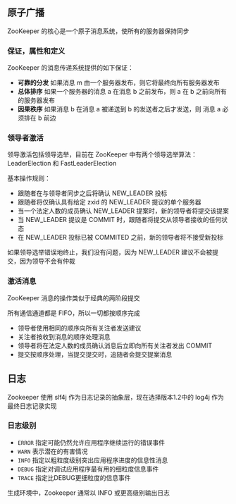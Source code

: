 ## 原子广播
ZooKeeper 的核心是一个原子消息系统，使所有的服务器保持同步

### 保证，属性和定义
ZooKeeper 的消息传递系统提供的如下保证：
- __可靠的分发__ 如果消息 m 由一个服务器发布，则它将最终向所有服务器发布
- __总体排序__ 如果一个服务器的消息 a 在消息 b 之前发布，则 a 在 b 之前向所有的服务器发布
- __因果秩序__ 如果消息 b 在消息 a 被递送到 b 的发送者之后才发送，则 消息 a 必须排在 b 前边

### 领导者激活
领导激活包括领导选举，目前在 ZooKeeper 中有两个领导选举算法：LeaderElection 和 FastLeaderElection  

基本操作规则：
- 跟随者在与领导者同步之后将确认 NEW_LEADER 投标
- 跟随者将仅确认具有给定 zxid 的 NEW_LEADER 提议的单个服务器
- 当一个法定人数的成员确认 NEW_LEADER 提案时，新的领导者将提交该提案
- 当 NEW_LEADER 提议是 COMMIT 时，跟随者将提交从领导者接收的任何状态
- 在 NEW_LEADER 投标已被 COMMITED 之前，新的领导者将不接受新投标

如果领导选举错误地终止，我们没有问题，因为 NEW_LEADER 建议不会被提交，因为领导不会有仲裁

### 激活消息
ZooKeeper 消息的操作类似于经典的两阶段提交  

所有通信通道都是 FIFO，所以一切都按顺序完成
- 领导者使用相同的顺序向所有关注者发送建议
- 关注者按收到消息的顺序处理消息
- 领导者将在法定人数的成员确认消息后立即向所有关注者发出 COMMIT
- 提交按顺序处理，当提交提交时，追随者会提交提案消息

## 日志
Zookeeper 使用 slf4j 作为日志记录的抽象层，现在选择版本1.2中的 log4j 作为最终日志记录实现

### 日志级别
- `ERROR` 指定可能仍然允许应用程序继续运行的错误事件
- `WARN` 表示潜在的有害情况
- `INFO` 指定以粗粒度级别突出应用程序进度的信息性消息
- `DEBUG` 指定对调试应用程序最有用的细粒度信息事件
- `TRACE` 指定比DEBUG更细粒度的信息事件

生成环境中，Zookeeper 通常以 INFO 或更高级别输出日志
